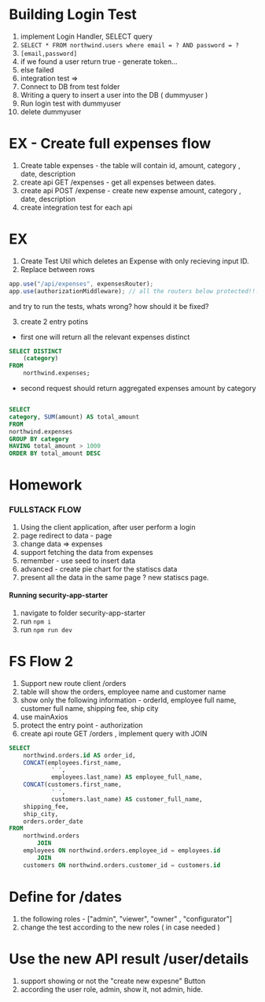 # Building Login Test

1. implement Login Handler, SELECT query
2. `SELECT * FROM northwind.users where email = ? AND password = ?`
3. `[email,password]`
4. if we found a user return true - generate token...
5. else failed
6. integration test =>
7. Connect to DB from test folder
8. Writing a query to insert a user into the DB ( dummyuser )
9. Run login test with dummyuser
10. delete dummyuser

# EX - Create full expenses flow

1. Create table expenses - the table will contain id, amount, category , date, description
2. create api GET /expenses - get all expenses between dates.
3. create api POST /expense - create new expense amount, category , date, description
4. create integration test for each api

# EX

1. Create Test Util which deletes an Expense with only recieving input ID.
2. Replace between rows

```javascript
app.use("/api/expenses", expensesRouter);
app.use(authorizationMiddleware); // all the routers below protected!!!
```

and try to run the tests, whats wrong? how should it be fixed?

3. create 2 entry potins

- first one will return all the relevant expenses distinct

```sql
SELECT DISTINCT
    (category)
FROM
    northwind.expenses;
```

- second request should return aggregated expenses amount by category

```sql

SELECT
category, SUM(amount) AS total_amount
FROM
northwind.expenses
GROUP BY category
HAVING total_amount > 1000
ORDER BY total_amount DESC


```

# Homework

### FULLSTACK FLOW

1. Using the client application, after user perform a login
2. page redirect to data - page
3. change data => expenses
4. support fetching the data from expenses
5. remember - use seed to insert data
6. advanced - create pie chart for the statiscs data
7. present all the data in the same page ? new statiscs page.

#### Running security-app-starter

1. navigate to folder security-app-starter
2. run `npm i`
3. run `npm run dev`

# FS Flow 2

1. Support new route client /orders
2. table will show the orders, employee name and customer name
3. show only the following information - orderId, employee full name, customer full name, shipping fee, ship city
4. use mainAxios
5. protect the entry point - authorization
6. create api route GET /orders , implement query with JOIN

```sql
SELECT
    northwind.orders.id AS order_id,
    CONCAT(employees.first_name,
            ' ',
            employees.last_name) AS employee_full_name,
    CONCAT(customers.first_name,
            ' ',
            customers.last_name) AS customer_full_name,
    shipping_fee,
    ship_city,
    orders.order_date
FROM
    northwind.orders
        JOIN
    employees ON northwind.orders.employee_id = employees.id
        JOIN
    customers ON northwind.orders.customer_id = customers.id


```

# Define for /dates

1. the following roles - ["admin", "viewer", "owner" , "configurator"]
2. change the test according to the new roles ( in case needed )

# Use the new API result /user/details

1. support showing or not the "create new expesne" Button
2. according the user role, admin, show it, not admin, hide.


